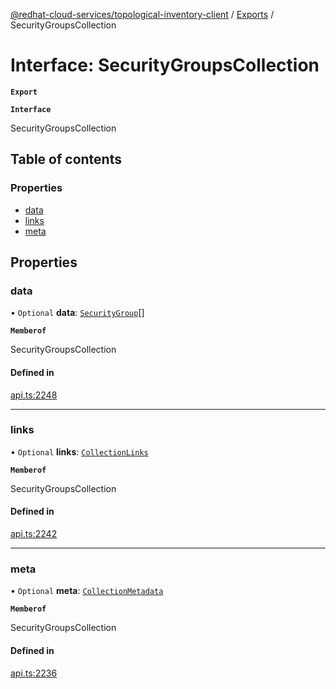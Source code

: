[@redhat-cloud-services/topological-inventory-client](../README.md) / [Exports](../modules.md) / SecurityGroupsCollection

# Interface: SecurityGroupsCollection

**`Export`**

**`Interface`**

SecurityGroupsCollection

## Table of contents

### Properties

- [data](SecurityGroupsCollection.md#data)
- [links](SecurityGroupsCollection.md#links)
- [meta](SecurityGroupsCollection.md#meta)

## Properties

### data

• `Optional` **data**: [`SecurityGroup`](SecurityGroup.md)[]

**`Memberof`**

SecurityGroupsCollection

#### Defined in

[api.ts:2248](https://github.com/mkholjuraev/javascript-clients/blob/master/packages/topological-inventory/api.ts#L2248)

___

### links

• `Optional` **links**: [`CollectionLinks`](CollectionLinks.md)

**`Memberof`**

SecurityGroupsCollection

#### Defined in

[api.ts:2242](https://github.com/mkholjuraev/javascript-clients/blob/master/packages/topological-inventory/api.ts#L2242)

___

### meta

• `Optional` **meta**: [`CollectionMetadata`](CollectionMetadata.md)

**`Memberof`**

SecurityGroupsCollection

#### Defined in

[api.ts:2236](https://github.com/mkholjuraev/javascript-clients/blob/master/packages/topological-inventory/api.ts#L2236)
